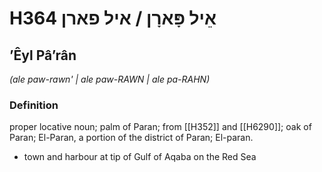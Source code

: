 # H364 אֵיל פָּארָן / איל פארן

## ʼÊyl Pâʼrân

_(ale paw-rawn' | ale paw-RAWN | ale pa-RAHN)_

### Definition

proper locative noun; palm of Paran; from [[H352]] and [[H6290]]; oak of Paran; El-Paran, a portion of the district of Paran; El-paran.

- town and harbour at tip of Gulf of Aqaba on the Red Sea
